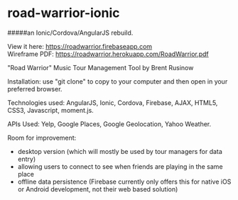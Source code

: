 # road-warrior-ionic
#####an Ionic/Cordova/AngularJS rebuild.

View it here: https://roadwarrior.firebaseapp.com  
Wireframe PDF: https://roadwarrior.herokuapp.com/RoadWarrior.pdf 

"Road Warrior" Music Tour Management Tool by Brent Rusinow

Installation: use "git clone" to copy to your computer and then open in your preferred browser.

Technologies used: AngularJS, Ionic, Cordova, Firebase, AJAX, HTML5, CSS3, Javascript, moment.js.

APIs Used: Yelp, Google Places, Google Geolocation, Yahoo Weather.


Room for improvement: 
* desktop version (which will mostly be used by tour managers for data entry)
* allowing users to connect to see when friends are playing in the same place
* offline data persistence (Firebase currently only offers this for native iOS or Android development, not their web based solution)

